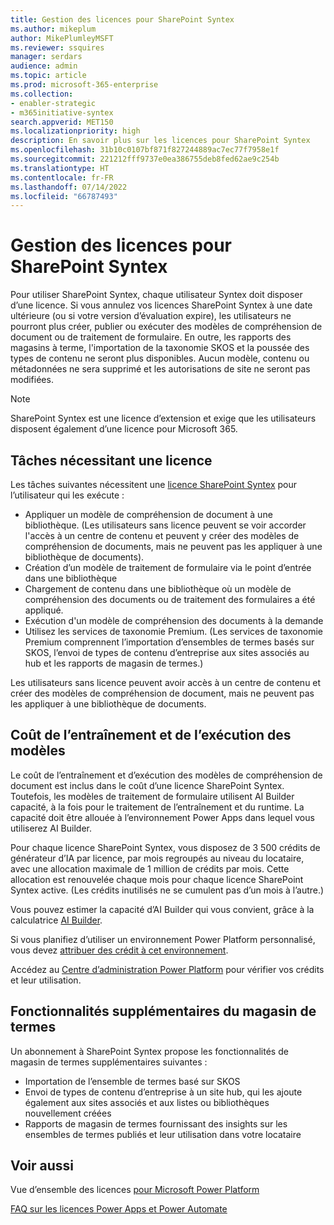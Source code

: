 ```yaml
---
title: Gestion des licences pour SharePoint Syntex
ms.author: mikeplum
author: MikePlumleyMSFT
ms.reviewer: ssquires
manager: serdars
audience: admin
ms.topic: article
ms.prod: microsoft-365-enterprise
ms.collection:
- enabler-strategic
- m365initiative-syntex
search.appverid: MET150
ms.localizationpriority: high
description: En savoir plus sur les licences pour SharePoint Syntex
ms.openlocfilehash: 31b10c0107bf871f827244889ac7ec77f7958e1f
ms.sourcegitcommit: 221212fff9737e0ea386755deb8fed62ae9c254b
ms.translationtype: HT
ms.contentlocale: fr-FR
ms.lasthandoff: 07/14/2022
ms.locfileid: "66787493"
---
```

# <a name="licensing-for-sharepoint-syntex"></a>Gestion des licences pour SharePoint Syntex

Pour utiliser SharePoint Syntex, chaque utilisateur Syntex doit disposer d’une licence. Si vous annulez vos licences SharePoint Syntex à une date ultérieure (ou si votre version d’évaluation expire), les utilisateurs ne pourront plus créer, publier ou exécuter des modèles de compréhension de document ou de traitement de formulaire. En outre, les rapports des magasins à terme, l'importation de la taxonomie SKOS et la poussée des types de contenu ne seront plus disponibles. Aucun modèle, contenu ou métadonnées ne sera supprimé et les autorisations de site ne seront pas modifiées.
 
> [!NOTE] 
> SharePoint Syntex est une licence d’extension et exige que les utilisateurs disposent également d’une licence pour Microsoft 365.
 
## <a name="tasks-requiring-a-license"></a>Tâches nécessitant une licence
 
Les tâches suivantes nécessitent une [licence SharePoint Syntex](https://www.microsoft.com/microsoft-365/enterprise/sharepoint-syntex) pour l’utilisateur qui les exécute :
 
- Appliquer un modèle de compréhension de document à une bibliothèque. (Les utilisateurs sans licence peuvent se voir accorder l'accès à un centre de contenu et peuvent y créer des modèles de compréhension de documents, mais ne peuvent pas les appliquer à une bibliothèque de documents).
- Création d’un modèle de traitement de formulaire via le point d’entrée dans une bibliothèque
- Chargement de contenu dans une bibliothèque où un modèle de compréhension des documents ou de traitement des formulaires a été appliqué.
- Exécution d'un modèle de compréhension des documents à la demande
- Utilisez les services de taxonomie Premium. (Les services de taxonomie Premium comprennent l’importation d’ensembles de termes basés sur SKOS, l’envoi de types de contenu d’entreprise aux sites associés au hub et les rapports de magasin de termes.)

Les utilisateurs sans licence peuvent avoir accès à un centre de contenu et créer des modèles de compréhension de document, mais ne peuvent pas les appliquer à une bibliothèque de documents.
 
## <a name="cost-of-training-and-running-models"></a>Coût de l’entraînement et de l’exécution des modèles
 
Le coût de l’entraînement et d’exécution des modèles de compréhension de document est inclus dans le coût d’une licence SharePoint Syntex. Toutefois, les modèles de traitement de formulaire utilisent AI Builder capacité, à la fois pour le traitement de l’entraînement et du runtime. La capacité doit être allouée à l’environnement Power Apps dans lequel vous utiliserez AI Builder.

Pour chaque licence SharePoint Syntex, vous disposez de 3 500 crédits de générateur d’IA par licence, par mois regroupés au niveau du locataire, avec une allocation maximale de 1 million de crédits par mois. Cette allocation est renouvelée chaque mois pour chaque licence SharePoint Syntex active. (Les crédits inutilisés ne se cumulent pas d’un mois à l’autre.) 

Vous pouvez estimer la capacité d’AI Builder qui vous convient, grâce à la calculatrice [AI Builder](https://powerapps.microsoft.com/ai-builder-calculator).

Si vous planifiez d’utiliser un environnement Power Platform personnalisé, vous devez [attribuer des crédit à cet environnement](/power-platform/admin/capacity-add-on).

Accédez au [Centre d’administration Power Platform](https://admin.powerplatform.microsoft.com/resources/capacity) pour vérifier vos crédits et leur utilisation.
  
## <a name="additional-term-store-features"></a>Fonctionnalités supplémentaires du magasin de termes
 
Un abonnement à SharePoint Syntex propose les fonctionnalités de magasin de termes supplémentaires suivantes :
 
- Importation de l’ensemble de termes basé sur SKOS
- Envoi de types de contenu d’entreprise à un site hub, qui les ajoute également aux sites associés et aux listes ou bibliothèques nouvellement créées
- Rapports de magasin de termes fournissant des insights sur les ensembles de termes publiés et leur utilisation dans votre locataire


## <a name="see-also"></a>Voir aussi

Vue d’ensemble des licences [pour Microsoft Power Platform](/power-platform/admin/pricing-billing-skus)

[FAQ sur les licences Power Apps et Power Automate](/power-platform/admin/powerapps-flow-licensing-faq)
